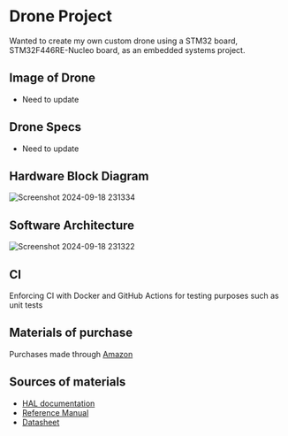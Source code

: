 # Drone Project

Wanted to create my own custom drone using a STM32 board, STM32F446RE-Nucleo board, as an embedded systems project.

## Image of Drone

* Need to update

## Drone Specs

* Need to update

## Hardware Block Diagram

![Screenshot 2024-09-18 231334](https://github.com/user-attachments/assets/6a833297-7687-4297-bb9a-5405d384397d)

## Software Architecture

![Screenshot 2024-09-18 231322](https://github.com/user-attachments/assets/efd4a6e1-1fc6-4640-9ef9-ed75e0d7aa1a)

## CI

Enforcing CI with Docker and GitHub Actions for testing purposes such as unit tests

## Materials of purchase

Purchases made through [Amazon](https://www.amazon.com/hz/wishlist/ls/3B75EQRIU93CF?ref_=wl_share)

## Sources of materials

* [HAL documentation](https://www.st.com/resource/en/user_manual/um1725-description-of-stm32f4-hal-and-lowlayer-drivers-stmicroelectronics.pdf)
* [Reference Manual](https://www.st.com/resource/en/reference_manual/rm0390-stm32f446xx-advanced-armbased-32bit-mcus-stmicroelectronics.pdf)
* [Datasheet](https://www.st.com/resource/en/datasheet/stm32f446mc.pdf) 
